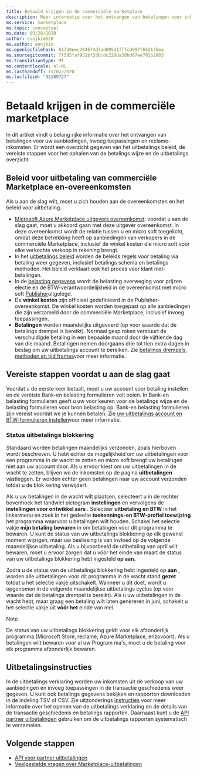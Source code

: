 ```yaml
---
title: Betaald krijgen in de commerciële marketplace
description: Meer informatie over het ontvangen van betalingen voor inkomsten in de commerciële Marketplace-Azure Marketplace. Inclusief uitbetalings beleid, status van uitbetalings blokkering en uitbetalings instructies.
ms.service: marketplace
ms.topic: conceptual
ms.date: 09/28/2020
author: eunjkim520
ms.author: eunjkim
ms.openlocfilehash: 61730eec204674d7ad095d1fffcd997f65d135ea
ms.sourcegitcommit: 7f595faf952bf2d6cdc229da38bd67ee701b2083
ms.translationtype: MT
ms.contentlocale: nl-NL
ms.lasthandoff: 11/02/2020
ms.locfileid: "93189727"
---
```

# <a name="getting-paid-in-the-commercial-marketplace"></a>Betaald krijgen in de commerciële marketplace

In dit artikel vindt u belang rijke informatie over het ontvangen van betalingen voor uw aanbiedingen, invoeg toepassingen en reclame-inkomsten. Er wordt een overzicht gegeven van het uitbetalings beleid, de vereiste stappen voor het ophalen van de betalings wijze en de uitbetalings overzicht

## <a name="commercial-marketplace-payout-policies-and-agreements"></a>Beleid voor uitbetaling van commerciële Marketplace en-overeenkomsten

Als u aan de slag wilt, moet u zich houden aan de overeenkomsten en het beleid voor uitbetaling.

- [Microsoft Azure Marketplace uitgevers overeenkomst](https://go.microsoft.com/fwlink/p/?LinkID=699560): voordat u aan de slag gaat, moet u akkoord gaan met deze uitgever overeenkomst. In deze overeenkomst wordt de relatie tussen u en micro soft toegelicht, omdat deze betrekking heeft op aanbiedingen van verkopers in de commerciële Marketplace, inclusief de winkel kosten die micro soft voor elke verkochte verkoop in rekening brengt.
- In het [uitbetalings beleid](payout-policy-details.md) worden de beleids regels voor betaling via betaling weer gegeven, inclusief betalings schema en betalings methoden. Het beleid verklaart ook het proces voor klant niet-betalingen.
- In de [belasting gegevens](tax-details-marketplace.md) wordt de belasting overweging voor prijzen electie en de BTW-verantwoordelijkheid in de overeenkomst met micro soft [Publisher](https://go.microsoft.com/fwlink/p/?LinkID=699560)uitgelegd.
- De **winkel kosten** zijn officieel gedefinieerd in de Publisher-overeenkomst. De winkel kosten worden toegepast op alle aanbiedingen die zijn verzameld door de commerciële Marketplace, inclusief invoeg toepassingen.
- **Betalingen** worden maandelijks uitgevoerd (op voor waarde dat de betalings drempel is bereikt). Normaal gesp roken verstuurt de verschuldigde betaling in een bepaalde maand door de vijftiende dag van die maand. Betalingen nemen doorgaans drie tot tien extra dagen in beslag om uw uitbetalings account te bereiken. Zie [betalings drempels, methoden en tijd frames](payment-thresholds-methods-timeframes.md)voor meer informatie.

## <a name="prerequisite-steps-before-getting-paid"></a>Vereiste stappen voordat u aan de slag gaat

Voordat u de eerste keer betaalt, moet u uw account voor betaling instellen en de vereiste Bank-en belasting formulieren volt ooien. In Bank-en belasting formulieren geeft u uw voor keuren voor de betalings wijze en de belasting formulieren voor bron belasting op. Bank-en belasting formulieren zijn vereist voordat we je kunnen betalen. Zie [uw uitbetalings account en BTW-formulieren instellen](set-up-your-payout-account.md)voor meer informatie.

### <a name="payout-hold-status"></a>Status uitbetalings blokkering

Standaard worden betalingen maandelijks verzonden, zoals hierboven wordt beschreven. U hebt echter de mogelijkheid om uw uitbetalingen voor een programma in de wacht te zetten en micro soft brengt uw betalingen niet aan uw account door. Als u ervoor kiest om uw uitbetalingen in de wacht te zetten, blijven we de inkomsten op de pagina **uitbetalingen** vastleggen. Er worden echter geen betalingen naar uw account verzonden totdat u de blok kering verwijdert.

Als u uw betalingen in de wacht wilt plaatsen, selecteert u in de rechter bovenhoek het tandwiel pictogram **instellingen** en vervolgens de **instellingen voor ontwikkel aars** . Selecteer **uitbetaling en BTW** in het linkermenu en zoek in het gedeelte **toekennings-en BTW-profiel toewijzing** het programma waarvoor u betalingen wilt houden. Schakel het selectie vakje **mijn betaling bewaren** in om betalingen voor dit programma te bewaren. U kunt de status van uw uitbetalings blokkering op elk gewenst moment wijzigen, maar uw beslissing is van invloed op de volgende maandelijkse uitbetaling. Als u bijvoorbeeld de uitbetaling van april wilt bewaren, moet u ervoor zorgen dat u vóór het einde van maart de status van uw uitbetalings blokkering hebt ingesteld **op aan.**

Zodra u de status van de uitbetalings blokkering hebt ingesteld op **aan** , worden alle uitbetalingen voor dit programma in de wacht stand **gezet** totdat u het selectie vakje uitschakelt. Wanneer u dit doet, wordt u opgenomen in de volgende maandelijkse uitbetalings cyclus (op voor waarde dat de betalings drempel is bereikt). Als u uw uitbetalingen in de wacht hebt, maar graag een betaling wilt laten genereren in juni, schakelt u het selectie vakje uit **vóór het** einde van mei.

>[!Note]
> De status van uw uitbetalings blokkering geldt voor elk afzonderlijk programma (Microsoft Store, reclame, Azure Marketplace, enzovoort). Als u betalingen wilt bewaren voor al uw Program ma's, moet u de betaling voor elk programma afzonderlijk bewaren.

## <a name="payout-statements"></a>Uitbetalingsinstructies

In de uitbetalings verklaring worden uw inkomsten uit de verkoop van uw aanbiedingen en invoeg toepassingen in de transactie geschiedenis weer gegeven. U kunt ook betalings gegevens bekijken en rapporten downloaden in de indeling TSV of CSV. Zie uitzonderings [instructies](payout-statement.md) voor meer informatie over het openen van de uitbetalings verklaring en de details van de transactie geschiedenis en betalings rapporten. Daarnaast kunt u de [API partner uitbetalingen](https://apidocs.microsoft.com/services/partnerpayouts) gebruiken om de uitbetalings rapporten systematisch te verzamelen.

## <a name="next-steps"></a>Volgende stappen

- [API voor partner uitbetalingen](https://apidocs.microsoft.com/services/partnerpayouts)
- [Veelgestelde vragen over Marketplace-uitbetalingen](payout-faq.md)

